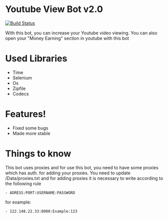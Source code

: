 # Youtube View Bot v2.0

[![Build Status](https://travis-ci.org/joemccann/dillinger.svg?branch=master)](https://travis-ci.org/joemccann/dillinger)

With this bot, you can increase your Youtube video viewing. You can also open your "Money Earning" section in youtube with this bot

# Used Libraries
  - Time
  - Selenium
  - Os
  - Zipfile
  - Codecs

# Features!

  - Fixed some bugs
  - Made more stable
# Things to know
 This bot uses proxies and for use this bot, you need to have some proxies which has auth.
for adding your proxies. You need to update /Data/proxies.txt and for adding proxies it is necessary to write according to the following rule

    - ADRESS:PORT:USERNAME:PASSWORD
for example:
    
    - 122.148.22.33:8080:Example:123


